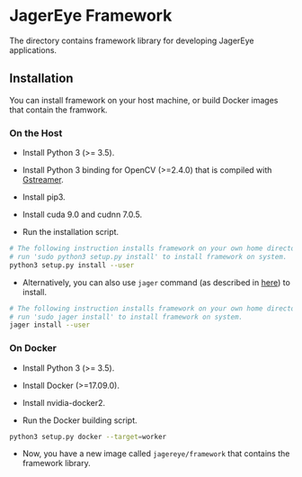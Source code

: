 # JagerEye Framework

The directory contains framework library for developing JagerEye applications.

## Installation

You can install framework on your host machine, or build Docker images that contain the framwork.

### On the Host

* Install Python 3 (>= 3.5).

* Install Python 3 binding for OpenCV (>=2.4.0) that is compiled with [Gstreamer](https://gstreamer.freedesktop.org/).

* Install pip3.

* Install cuda 9.0 and cudnn 7.0.5.

* Run the installation script.

```bash
# The following instruction installs framework on your own home directory. You can also
# run 'sudo python3 setup.py install' to install framework on system.
python3 setup.py install --user
```

* Alternatively, you can also use `jager` command (as described in [here](https://github.com/weitingchou/jagereye_ng)) to install.

```bash
# The following instruction installs framework on your own home directory. You can also
# run 'sudo jager install' to install framework on system.
jager install --user
```

### On Docker

* Install Python 3 (>= 3.5).

* Install Docker (>=17.09.0).

* Install nvidia-docker2.

* Run the Docker building script.

```bash
python3 setup.py docker --target=worker
```

* Now, you have a new image called `jagereye/framework` that contains the framework library.
